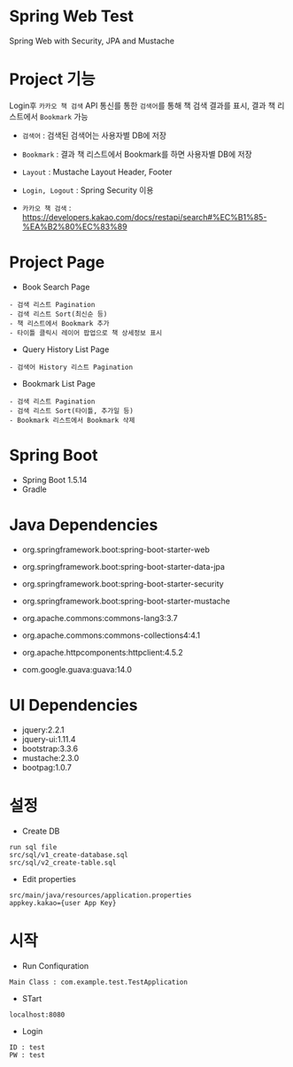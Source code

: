 Spring Web Test
============================

Spring Web with Security, JPA and Mustache

# Project 기능
Login후 `카카오 책 검색` API 통신를 통한 `검색어`를 통해 책 검색 결과를 표시, 결과 책 리스트에서 `Bookmark` 가능

* `검색어` : 검색된 검색어는 사용자별 DB에 저장
* `Bookmark` : 결과 책 리스트에서 Bookmark를 하면 사용자별 DB에 저장
* `Layout` : Mustache Layout Header, Footer
* `Login, Logout` : Spring Security 이용

* `카카오 책 검색` : https://developers.kakao.com/docs/restapi/search#%EC%B1%85-%EA%B2%80%EC%83%89

# Project Page
* Book Search Page
```
- 검색 리스트 Pagination
- 검색 리스트 Sort(최신순 등)
- 책 리스트에서 Bookmark 추가
- 타이틀 클릭시 레이어 팝업으로 책 상세정보 표시
```
* Query History List Page
```
- 검색어 History 리스트 Pagination
```
* Bookmark List Page
```
- 검색 리스트 Pagination
- 검색 리스트 Sort(타이틀, 추가일 등)
- Bookmark 리스트에서 Bookmark 삭제
```



# Spring Boot
* Spring Boot 1.5.14
* Gradle

# Java Dependencies
* org.springframework.boot:spring-boot-starter-web
* org.springframework.boot:spring-boot-starter-data-jpa
* org.springframework.boot:spring-boot-starter-security
* org.springframework.boot:spring-boot-starter-mustache

* org.apache.commons:commons-lang3:3.7
* org.apache.commons:commons-collections4:4.1
* org.apache.httpcomponents:httpclient:4.5.2
* com.google.guava:guava:14.0

# UI Dependencies
* jquery:2.2.1
* jquery-ui:1.11.4
* bootstrap:3.3.6
* mustache:2.3.0
* bootpag:1.0.7

# 설정
* Create DB
```
run sql file
src/sql/v1_create-database.sql
src/sql/v2_create-table.sql
```

* Edit properties
```
src/main/java/resources/application.properties
appkey.kakao={user App Key}
```

# 시작
* Run Confiquration
```
Main Class : com.example.test.TestApplication
```

* STart
```
localhost:8080
```

* Login
```
ID : test
PW : test
```

